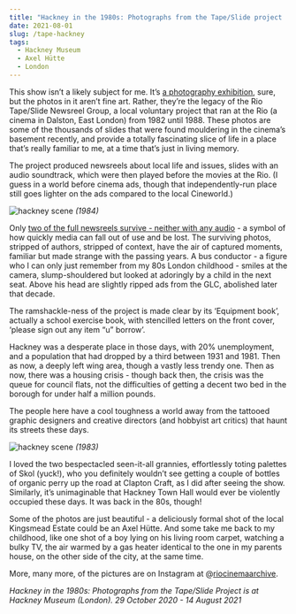 ```yaml
---
title: "Hackney in the 1980s: Photographs from the Tape/Slide project | Hackney Museum"
date: 2021-08-01
slug: /tape-hackney
tags:
  - Hackney Museum
  - Axel Hütte
  - London
---
```


This show isn’t a likely subject for me. It’s [a photography exhibition](https://hackney-museum.hackney.gov.uk/exhibitions/), sure, but the photos in it aren’t fine art. Rather, they’re the legacy of the Rio Tape/Slide Newsreel Group, a local voluntary project that ran at the Rio (a cinema in Dalston, East London) from 1982 until 1988. These photos are some of the thousands of slides that were found mouldering in the cinema’s basement recently, and provide a totally fascinating slice of life in a place that’s really familiar to me, at a time that’s just in living memory.

The project produced newsreels about local life and issues, slides with an audio soundtrack, which were then played before the movies at the Rio. (I guess in a world before cinema ads, though that independently-run place still goes lighter on the ads compared to the local Cineworld.)

![hackney scene](/tape-hackney-1.jpeg)
*(1984)*

Only [two of the full newsreels survive - neither with any audio](https://www.theguardian.com/artanddesign/2020/oct/27/rio-tape-slide-newsreel-group-hackney-cinema) - a symbol of how quickly media can fall out of use and be lost. The surviving photos, stripped of authors, stripped of context, have the air of captured moments, familiar but made strange with the passing years. A bus conductor - a figure who I can only just remember from my 80s London childhood - smiles at the camera, slump-shouldered but looked at adoringly by a child in the next seat. Above his head are slightly ripped ads from the GLC, abolished later that decade.

The ramshackle-ness of the project is made clear by its ‘Equipment book’, actually a school exercise book, with stencilled letters on the front cover, ‘please sign out any item “u” borrow’.

Hackney was a desperate place in those days, with 20% unemployment, and a population that had dropped by a third between 1931 and 1981. Then as now, a deeply left wing area, though a vastly less trendy one. Then as now, there was a housing crisis - though back then, the crisis was the queue for council flats, not the difficulties of getting a decent two bed in the borough for under half a million pounds.

The people here have a cool toughness a world away from the tattooed graphic designers and creative directors (and hobbyist art critics) that haunt its streets these days.

![hackney scene](/tape-hackney-2.jpeg)
*(1983)*

I loved the two bespectacled seen-it-all grannies, effortlessly toting palettes of Skol (yuck!), who you definitely wouldn’t see getting a couple of bottles of organic perry up the road at Clapton Craft, as I did after seeing the show. Similarly, it’s unimaginable that Hackney Town Hall would ever be violently occupied these days. It was back in the 80s, though!

Some of the photos are just beautiful - a deliciously formal shot of the local Kingsmead Estate could be an Axel Hütte. And some take me back to my childhood, like one shot of a boy lying on his living room carpet, watching a bulky TV, the air warmed by a gas heater identical to the one in my parents house, on the other side of the city, at the same time.

 More, many more, of the pictures are on Instagram at @[riocinemaarchive](https://www.instagram.com/riocinemaarchive/?hl=en).

*Hackney in the 1980s: Photographs from the Tape/Slide Project is at Hackney Museum (London). 29 October 2020 - 14 August 2021*
